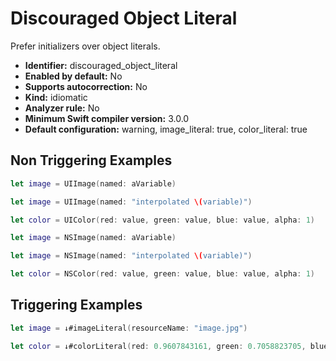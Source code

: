 # Discouraged Object Literal

Prefer initializers over object literals.

* **Identifier:** discouraged_object_literal
* **Enabled by default:** No
* **Supports autocorrection:** No
* **Kind:** idiomatic
* **Analyzer rule:** No
* **Minimum Swift compiler version:** 3.0.0
* **Default configuration:** warning, image_literal: true, color_literal: true

## Non Triggering Examples

```swift
let image = UIImage(named: aVariable)
```

```swift
let image = UIImage(named: "interpolated \(variable)")
```

```swift
let color = UIColor(red: value, green: value, blue: value, alpha: 1)
```

```swift
let image = NSImage(named: aVariable)
```

```swift
let image = NSImage(named: "interpolated \(variable)")
```

```swift
let color = NSColor(red: value, green: value, blue: value, alpha: 1)
```

## Triggering Examples

```swift
let image = ↓#imageLiteral(resourceName: "image.jpg")
```

```swift
let color = ↓#colorLiteral(red: 0.9607843161, green: 0.7058823705, blue: 0.200000003, alpha: 1)
```